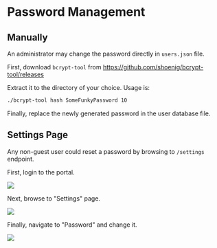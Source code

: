 # Password Management

## Manually

An administrator may change the password directly in `users.json` file.

First, download `bcrypt-tool` from https://github.com/shoenig/bcrypt-tool/releases

Extract it to the directory of your choice. Usage is:

```bash
./bcrypt-tool hash SomeFunkyPassword 10
```

Finally, replace the newly generated password in the user database file.

## Settings Page

Any non-guest user could reset a password by browsing to `/settings`
endpoint.

First, login to the portal.

![](./images/local_password_change_1.png)

Next, browse to "Settings" page.

![](./images/local_password_change_2.png)

Finally, navigate to "Password" and change it.

![](./images/local_password_change_3.png)
